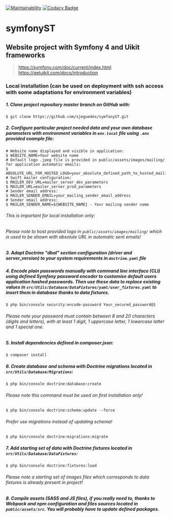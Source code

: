 [![Maintainability](https://api.codeclimate.com/v1/badges/827a5e2ff0a280908699/maintainability)](https://codeclimate.com/github/sjeguedes/symfonyST/maintainability)
[![Codacy Badge](https://app.codacy.com/project/badge/Grade/29eb61ca510e4bcea85bdad552406ed1)](https://www.codacy.com/manual/sje.guedes/symfonyST/dashboard?utm_source=github.com&amp;utm_medium=referral&amp;utm_content=sjeguedes/symfonyST&amp;utm_campaign=Badge_Grade)
# symfonyST

## Website project with Symfony 4 and Uikit frameworks
> https://symfony.com/doc/current/index.html  
> https://getuikit.com/docs/introduction

### Local installation (can be used on deployment with ssh access with some adaptations for environment variables)

##### 1. Clone project repository  master branch on GitHub with:
```
$ git clone https://github.com/sjeguedes/symfonyST.git
```

##### 2. Configure particular project needed data and your own database parameters with environment variables in `env.local` file using `.env` provided example file:
```
# Website name displayed and visible in application:
$ WEBSITE_NAME=Your website name
# Default logo .jpeg file is provided in public/assets/images/mailing/ for application automatic emails:
$ ABSOLUTE_URL_FOR_HOSTED_LOGO=your_absolute_defined_path_to_hosted_mailing_logo
# Swift mailer configuration:
$ MAILER_DEV_URL=mailer_server_dev_parameters 
$ MAILER_URL=mailer_server_prod_parameters
# Sender email address:
$ MAILER_SENDER_EMAIL=your_mailing_sender_email_address
# Sender email address:
$ MAILER_SENDER_NAME=${WEBSITE_NAME} - Your mailing sender name
```
###### *This is important for local installation only:*  
###### *Please note to host provided logo in `public/assets/images/mailing/` which is used to be shown with absolute URL in automatic sent emails!*

##### 3. Adapt Doctrine "dbal" section configuration (driver and server_version) to your system requirements in `doctrine.yaml` file

##### 4. Encode plain passwords manually with command line interface (CLI) using defined Symfony password encoder to customise default users application hashed passwords. Then use these data to replace existing values in `src/Utils/Database/DataFixtures/yaml/user_fixtures.yaml` to insert them in database thanks to data fixtures. 

```
$ php bin/console security:encode-password Your_secured_password@1
```

###### *Please note your password must contain between 8 and 20 characters (digits and letters), with at least 1 digit, 1 uppercase letter, 1 lowercase letter and 1 special one.*

##### 5. Install dependencies defined in composer.json:

```
$ composer install
```

##### 6. Create database and schema with Doctrine migrations located in `src/Utils/Database/Migrations`:

```
$ php bin/console doctrine:database:create
```
###### *Please note this command must be used on first installation only!*
```
$ php bin/console doctrine:schema:update --force
```
###### *Prefer use migrations instead of updating schema!*
```
$ php bin/console doctrine:migrations:migrate
```

##### 7. Add starting set of data with Doctrine fixtures located in `src/Utils/Database/DataFixtures`:

```
$ php bin/console doctrine:fixtures:load
```
###### *Please note a starting set of images files which corresponds to data fixtures is already present in project!*

##### 8. Compile assets (SASS and JS files), if you really need to, thanks to Webpack and npm configuration and files sources located in `public/assets/src`. You will probably have to update defined packages.

